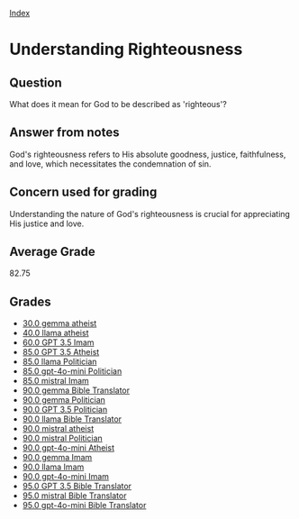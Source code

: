 
[Index](../index.md)
# Understanding Righteousness
## Question
What does it mean for God to be described as 'righteous'?

## Answer from notes
God's righteousness refers to His absolute goodness, justice, faithfulness, and love, which necessitates the condemnation of sin.

## Concern used for grading
Understanding the nature of God's righteousness is crucial for appreciating His justice and love.

## Average Grade
82.75

## Grades
 * [30.0 gemma atheist](../answers/gemma_atheist/Understanding_Righteousness.md)
 * [40.0 llama atheist](../answers/llama_atheist/Understanding_Righteousness.md)
 * [60.0 GPT 3.5 Imam](../answers/GPT_3.5_Imam/Understanding_Righteousness.md)
 * [85.0 GPT 3.5 Atheist](../answers/GPT_3.5_Atheist/Understanding_Righteousness.md)
 * [85.0 llama Politician](../answers/llama_Politician/Understanding_Righteousness.md)
 * [85.0 gpt-4o-mini Politician](../answers/gpt-4o-mini_Politician/Understanding_Righteousness.md)
 * [85.0 mistral Imam](../answers/mistral_Imam/Understanding_Righteousness.md)
 * [90.0 gemma Bible Translator](../answers/gemma_Bible_Translator/Understanding_Righteousness.md)
 * [90.0 gemma Politician](../answers/gemma_Politician/Understanding_Righteousness.md)
 * [90.0 GPT 3.5 Politician](../answers/GPT_3.5_Politician/Understanding_Righteousness.md)
 * [90.0 llama Bible Translator](../answers/llama_Bible_Translator/Understanding_Righteousness.md)
 * [90.0 mistral atheist](../answers/mistral_atheist/Understanding_Righteousness.md)
 * [90.0 mistral Politician](../answers/mistral_Politician/Understanding_Righteousness.md)
 * [90.0 gpt-4o-mini Atheist](../answers/gpt-4o-mini_Atheist/Understanding_Righteousness.md)
 * [90.0 gemma Imam](../answers/gemma_Imam/Understanding_Righteousness.md)
 * [90.0 llama Imam](../answers/llama_Imam/Understanding_Righteousness.md)
 * [90.0 gpt-4o-mini Imam](../answers/gpt-4o-mini_Imam/Understanding_Righteousness.md)
 * [95.0 GPT 3.5 Bible Translator](../answers/GPT_3.5_Bible_Translator/Understanding_Righteousness.md)
 * [95.0 mistral Bible Translator](../answers/mistral_Bible_Translator/Understanding_Righteousness.md)
 * [95.0 gpt-4o-mini Bible Translator](../answers/gpt-4o-mini_Bible_Translator/Understanding_Righteousness.md)
